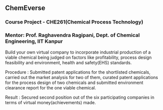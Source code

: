 ## ChemEverse
### Course Project - CHE261(Chemical Process Technology)
### Mentor: Prof. Raghavendra Ragipani, Dept. of Chemical Engineering, IIT Kanpur

Build your own virtual company to incorporate industrial production of a viable chemical being judged on factors like profitability, process design feasibility and environment, health and safety(EHS) standards.

Procedure : Submitted patent applications for the shortlisted chemicals, carried out the market analysis for two of them, curated patent applications for the process design of two chemicals and submitted environment clearance report for the one viable chemical.

Result : Secured second position out of the six participating companies in terms of virtual money(achievements) made.

